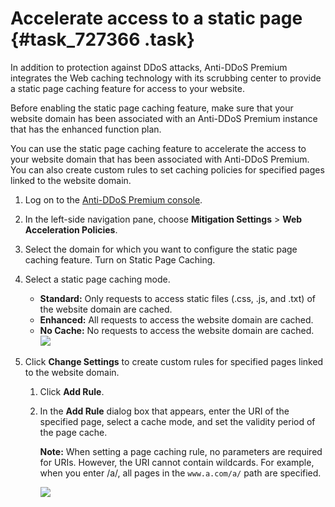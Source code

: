 # Accelerate access to a static page {#task_727366 .task}

In addition to protection against DDoS attacks, Anti-DDoS Premium integrates the Web caching technology with its scrubbing center to provide a static page caching feature for access to your website.

Before enabling the static page caching feature, make sure that your website domain has been associated with an Anti-DDoS Premium instance that has the enhanced function plan.

You can use the static page caching feature to accelerate the access to your website domain that has been associated with Anti-DDoS Premium. You can also create custom rules to set caching policies for specified pages linked to the website domain.

1.  Log on to the [Anti-DDoS Premium console](https://yundun.console.aliyun.com/?p=ddosdip).
2.  In the left-side navigation pane, choose **Mitigation Settings** \> **Web Acceleration Policies**.
3.  Select the domain for which you want to configure the static page caching feature. Turn on Static Page Caching.
4.  Select a static page caching mode. 

    -   **Standard:** Only requests to access static files \(.css, .js, and .txt\) of the website domain are cached.
    -   **Enhanced:** All requests to access the website domain are cached.
    -   **No Cache:** No requests to access the website domain are cached.
    ![](../DNDDOSBASIC18101206/images/49578_en-US.png)

5.  Click **Change Settings** to create custom rules for specified pages linked to the website domain. 
    1.  Click **Add Rule**.
    2.  In the **Add Rule** dialog box that appears, enter the URI of the specified page, select a cache mode, and set the validity period of the page cache. 

        **Note:** When setting a page caching rule, no parameters are required for URIs. However, the URI cannot contain wildcards. For example, when you enter /a/, all pages in the `www.a.com/a/` path are specified.

        ![](http://static-aliyun-doc.oss-cn-hangzhou.aliyuncs.com/assets/img/583052/156436752149577_en-US.png)


